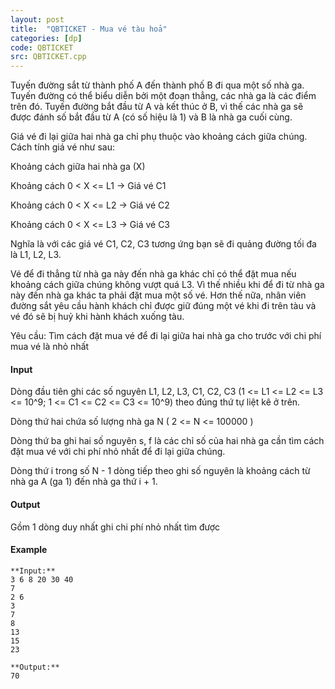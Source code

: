 ```yaml
---
layout: post
title:  "QBTICKET - Mua vé tàu hoả"
categories: [dp]
code: QBTICKET
src: QBTICKET.cpp
---
```




  


Tuyến đường sắt từ thành phố A đến thành phố B đi qua một số nhà ga. Tuyến đường có thể biểu diễn bởi một đoạn thẳng, các nhà ga là các điểm trên đó. Tuyến đường bắt đầu từ A và kết thúc ở B, vì thế các nhà ga sẽ được đánh số bắt đầu từ A (có số hiệu là 1) và B là nhà ga cuối cùng.

Giá vé đi lại giữa hai nhà ga chỉ phụ thuộc vào khoảng cách giữa chúng. Cách tính giá vé như sau:

Khoảng cách giữa hai nhà ga (X)

Khoảng cách 0 < X <= L1 -> Giá vé C1

Khoảng cách 0 < X <= L2 -> Giá vé C2

Khoảng cách 0 < X <= L3 -> Giá vé C3

Nghĩa là với các giá vé C1, C2, C3 tương ứng bạn sẽ đi quảng đường tối đa là L1, L2, L3.

Vé để đi thẳng từ nhà ga này đến nhà ga khác chỉ có thể đặt mua nếu khoảng cách giữa chúng không vượt quá L3. Vì thế nhiều khi để đi từ nhà ga này đến nhà ga khác ta phải đặt mua một số vé. Hơn thế nữa, nhân viên đường sắt yêu cầu hành khách chỉ được giữ đúng một vé khi đi trên tàu và vé đó sẽ bị huỷ khi hành khách xuống tàu.

Yêu cầu: Tìm cách đặt mua vé để đi lại giữa hai nhà ga cho trước với chi phí mua vé là nhỏ nhất

#### Input

Dòng đầu tiên ghi các số nguyên L1, L2, L3, C1, C2, C3 (1 <= L1 <= L2 <= L3 <= 10^9; 1 <= C1 <= C2 <= C3 <= 10^9) theo đúng thứ tự liệt kê ở trên.

Dòng thứ hai chứa số lượng nhà ga N ( 2 <= N <= 100000 )

Dòng thứ ba ghi hai số nguyên s, f là các chỉ số của hai nhà ga cần tìm cách đặt mua vé với chi phí nhỏ nhất để đi lại giữa chúng.

Dòng thứ i trong số N - 1 dòng tiếp theo ghi số nguyên là khoảng cách từ nhà ga A (ga 1) đến nhà ga thứ i + 1.

#### Output

Gồm 1 dòng duy nhất ghi chi phí nhỏ nhất tìm được

#### Example

```
**Input:**
3 6 8 20 30 40
7
2 6
3
7
8
13
15
23

**Output:**
70

```

<!--more-->

